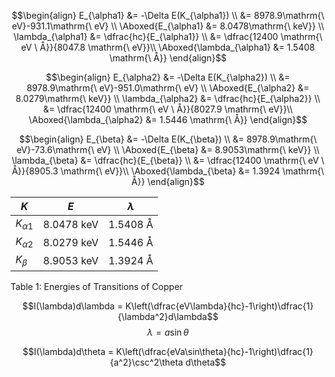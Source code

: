 $$\begin{align}
E_{\alpha1} &= -\Delta E(K_{\alpha1}) \\
&= 8978.9\mathrm{\ eV}-931.1\mathrm{\ eV} \\
\Aboxed{E_{\alpha1} &= 8.0478\mathrm{\ keV}} \\
\lambda_{\alpha1} &= \dfrac{hc}{E_{\alpha1}} \\
&= \dfrac{12400 \mathrm{\ eV \ Å}}{8047.8 \mathrm{\ eV}}\\
\Aboxed{\lambda_{\alpha1} &=  1.5408 \mathrm{\ Å}}
\end{align}$$

$$\begin{align}
E_{\alpha2} &= -\Delta E(K_{\alpha2}) \\
&= 8978.9\mathrm{\ eV}-951.0\mathrm{\ eV} \\
\Aboxed{E_{\alpha2} &= 8.0279\mathrm{\ keV}} \\
\lambda_{\alpha2} &= \dfrac{hc}{E_{\alpha2}} \\
&= \dfrac{12400 \mathrm{\ eV \ Å}}{8027.9 \mathrm{\ eV}}\\
\Aboxed{\lambda_{\alpha2} &=  1.5446 \mathrm{\ Å}}
\end{align}$$

$$\begin{align}
E_{\beta} &= -\Delta E(K_{\beta}) \\
&= 8978.9\mathrm{\ eV}-73.6\mathrm{\ eV} \\
\Aboxed{E_{\beta} &= 8.9053\mathrm{\ keV}} \\
\lambda_{\beta} &= \dfrac{hc}{E_{\beta}} \\
&= \dfrac{12400 \mathrm{\ eV \ Å}}{8905.3 \mathrm{\ eV}}\\
\Aboxed{\lambda_{\beta} &=  1.3924 \mathrm{\ Å}}
\end{align}$$



| $K$           | $E$                    | $\lambda$            |
| ------------- | ---------------------- | -------------------- |
| $K_{\alpha1}$ | $8.0478\mathrm{\ keV}$ | $1.5408\mathrm{\ Å}$ |
| $K_{\alpha2}$ | $8.0279\mathrm{\ keV}$ | $1.5446\mathrm{\ Å}$ |
| $K_{\beta}$   | $8.9053\mathrm{\ keV}$ | $1.3924\mathrm{\ Å}$ |
Table 1: Energies of Transitions of Copper




$$I(\lambda)d\lambda = K\left(\dfrac{eV\lambda}{hc}-1\right)\dfrac{1}{\lambda^2}d\lambda$$
$$\lambda=a\sin\theta$$

$$I(\lambda)d\theta = K\left(\dfrac{eVa\sin\theta}{hc}-1\right)\dfrac{1}{a^2}\csc^2\theta d\theta$$
